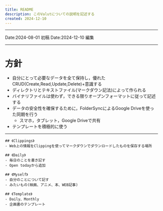 ```yaml
---
title: README
description: このValutについての説明を記述する
created: 2024-12-10
---
```


---

Date:2024-08-01 初稿
Date:2024-12-10 編集

---

# 方針
- 自分にとって必要なデータを全て保持し，優れたCRUD(Create,Read,Update,Delete)+意識する
- ディレクトリとテキストファイル(マークダウン記法)によって作られる
- バイナリファイルは使わず，できる限りオープンフォーマットに従って記述する
- データの安全性を確保するために，FolderSyncによるGoogle Driveを使った同期を行う
	- スマホ，タブレット，Google Driveで共有
- テンプレートを積極的に使う

---

```
## 《Clippings》
- Web上の情報をClippingを使ってマークダウンでダウンロードしたものを保存する場所

## 《Daily》
- 毎日のことを書き記す
- Open todayから追加

## 《Myself》
- 自分のことについて記す
- みたいもの(映画、アニメ、本、WEB記事)

## 《Template》
- Daily、Monthly
- 企画書のテンプレート



